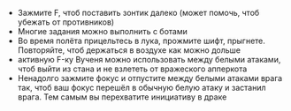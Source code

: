 - Зажмите F, чтоб поставить зонтик далеко (может помочь, чтоб убежать от противников)
- Многие задания можно выполнить с ботами
- Во время полёта прицельтесь в лука, прожмите шифт, прыгнете. Повторяйте, чтоб держаться в воздухе как можно дольше
- активную F-ку Вученя можно использовать между белыми атаками, чтоб выйти из стана и не взлететь от вражеского апперкота
- Ненадолго зажмите фокус и отпустите между белыми атаками врага так, чтоб ваш фокус перешёл в обычную белую атаку и застанил врага. Тем самым вы перехватите инициативу в драке